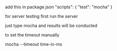 add this in package.json
"scripts": {
    "test": "mocha"
}


for server testing first run the server

just type mocha and results will be conducted

to set the timeout manually 

mocha --timeout time-in-ms